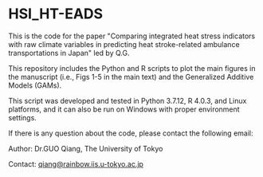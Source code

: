 # HSI_HT-EADS
This is the code for the paper "Comparing integrated heat stress indicators with raw climate variables in predicting heat stroke-related ambulance transportations in Japan" led by Q.G.

This repository includes the Python and R scripts to plot the main figures in the manuscript (i.e., Figs 1-5 in the main text) and the Generalized Additive Models (GAMs).

This script was developed and tested in Python 3.7.12, R 4.0.3, and Linux platforms, and it can also be run on Windows with proper environment settings.

If there is any question about the code, please contact the following email:

Author: Dr.GUO Qiang, The University of Tokyo

Contact: qiang@rainbow.iis.u-tokyo.ac.jp
